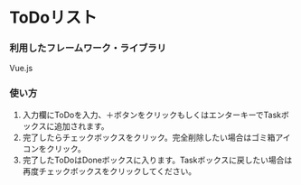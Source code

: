 # ToDoリスト

### 利用したフレームワーク・ライブラリ
Vue.js

### 使い方
1. 入力欄にToDoを入力、＋ボタンをクリックもしくはエンターキーでTaskボックスに追加されます。
2. 完了したらチェックボックスをクリック。完全削除したい場合はゴミ箱アイコンをクリック。
3. 完了したToDoはDoneボックスに入ります。Taskボックスに戻したい場合は再度チェックボックスをクリックしてください。
